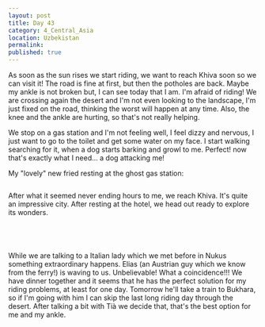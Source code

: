 ```yaml
---
layout: post
title: Day 43
category: 4_Central_Asia
location: Uzbekistan
permalink: 
published: true
---
```



As soon as the sun rises we start riding, we want to reach Khiva soon so we can visit it! The road is fine at first, but then the potholes are back. Maybe my ankle is not broken but, I can see today that I am. I'm afraid of riding! We are crossing again the desert and I'm not even looking to the landscape, I'm just fixed on the road, thinking the worst will happen at any time. Also, the knee and the ankle are hurting, so that's not really helping.

We stop on a gas station and I'm not feeling well, I feel dizzy and nervous, I just want to go to the toilet and get some water on my face. I start walking searching for it, when a dog starts barking and growl to me. Perfect! now that's exactly what I need... a dog attacking me!

My "lovely" new fried resting at the ghost gas station:

<p><a
href="https://lh3.googleusercontent.com/08nProSmhStTc_e-NLkHUHQ59cOVYsVHdQMetS4v_CwpP_n41E-AeU5XfSDZdveE14JzSDvZkprAWwvO1wvSdVTjgKYr_K1OKDQ-FASe1kKj3utu2tCMlcWD8YVpfG1xQlvQUJCITUCOQ6DO0h6KmWYAt2KR7Fegbxe_jQ10RY_dIv27cuXByEPGev_kngvsSJsBBgzt0w3p2jFRkHl6HuAfHd1j5B5yE1vDozM77cMRiLL3K0w7R_mFFN4IyXX99UI05tUUBr3U-WpoYxIUYgGP71pkf9ZZIzyYgov45V-uxtiu3RtKAtGKEuKbqePY-KSERH_0tEOAapNWIdbKlGpPi0DOYPoDRQXbiAfssHN2l71wiLFes8CXlRRJ98n7Ym6xq4oLSbf8yWGY0xUNReEK0jMsxefU8_m_yaJPvqMzZAwyOMTFUN2bTx61wrazgZ98EHtBsw6TWNliJdgQxSymT4NCB_UcaaKsXFwxFWku8pG5DPlpLLtTr5iGJVSEZSN3sP93qNRHy32i2lM8REH-z_iAQoTTD82nW7GqUjf3mXUE0YM0YefjurXaZ6cnxoLZ3bpORMk7JniavWTiJBBa3t_-AwlBZemJeNqJNlogf4YTVX1JAKWcPIcUWZSqMgr6XOE1tvXWPpaL37N8s993BThJ_VwhHw=w840-h630-no"><img 
src="https://lh3.googleusercontent.com/08nProSmhStTc_e-NLkHUHQ59cOVYsVHdQMetS4v_CwpP_n41E-AeU5XfSDZdveE14JzSDvZkprAWwvO1wvSdVTjgKYr_K1OKDQ-FASe1kKj3utu2tCMlcWD8YVpfG1xQlvQUJCITUCOQ6DO0h6KmWYAt2KR7Fegbxe_jQ10RY_dIv27cuXByEPGev_kngvsSJsBBgzt0w3p2jFRkHl6HuAfHd1j5B5yE1vDozM77cMRiLL3K0w7R_mFFN4IyXX99UI05tUUBr3U-WpoYxIUYgGP71pkf9ZZIzyYgov45V-uxtiu3RtKAtGKEuKbqePY-KSERH_0tEOAapNWIdbKlGpPi0DOYPoDRQXbiAfssHN2l71wiLFes8CXlRRJ98n7Ym6xq4oLSbf8yWGY0xUNReEK0jMsxefU8_m_yaJPvqMzZAwyOMTFUN2bTx61wrazgZ98EHtBsw6TWNliJdgQxSymT4NCB_UcaaKsXFwxFWku8pG5DPlpLLtTr5iGJVSEZSN3sP93qNRHy32i2lM8REH-z_iAQoTTD82nW7GqUjf3mXUE0YM0YefjurXaZ6cnxoLZ3bpORMk7JniavWTiJBBa3t_-AwlBZemJeNqJNlogf4YTVX1JAKWcPIcUWZSqMgr6XOE1tvXWPpaL37N8s993BThJ_VwhHw=w840-h630-no" alt=""></a></p>

After what it seemed never ending hours to me, we reach Khiva. It's quite an impressive city. After resting at the hotel, we head out ready to explore its wonders.

<p><a
href="https://lh3.googleusercontent.com/n-lQyUWI85KaejowYAsFRVF6Yrm20jGZpYKWeU5xdo0lafB7sEBSKaLy1v7kM_FmBYIZlea64docgXoDHx7Wa7UV-phgH0Dz8eXeAgWhHEwhHdoXs7WSfHS6bO_syj46ycLgAuK_Uia3WEBQyl4tkjJC1gzdrDfpc3sMtMdjW0SvkdLQwEOKzLQ6CZ29uyPD-izjijGUADAoXVC69aIpgS7reCw3m7qBmCj8bkjFWnqJl-3qJOwnRFqWKaVRIA1Go2nJB75x2frRGHSoxVW1HE4_SUPx3Pl6uyTGeIJ0BdHaN9hZL5DwCQ4KSLB9rcOBl4PYtmmKDGrWTmoLsj4HlkvL5ez5G8YZcZx3edYaNdaPaNTHNYYgNOMD9TP7eQ_5JLtg0KVD3qT6STKjz8B2b7iZI9NhM_BOYcZCXzEWcxFltumCbH8yKUrMZpIXOCA1LW8ZetKiVkTh1n_qsv-MBOLv3XibBkF9FcxYlK4DtXGeUMV31LDDEv3zZ0pGSK71cREis33K3SFuja-LDXg2cwYuRBVgmSDTlRABY6ave8pVMNtyhySh4EoSMBaLCJjA7sKGQHu8igNzMxgixbA3UwuQW7pSQ41SXH55Y0Tp8eLW4CahRdKbx-Nxxjr56ykbqzw-kLmfPMnfCrS-TQN1qVFTADKVc3aDkA=w1051-h788-no"><img 
src="https://lh3.googleusercontent.com/n-lQyUWI85KaejowYAsFRVF6Yrm20jGZpYKWeU5xdo0lafB7sEBSKaLy1v7kM_FmBYIZlea64docgXoDHx7Wa7UV-phgH0Dz8eXeAgWhHEwhHdoXs7WSfHS6bO_syj46ycLgAuK_Uia3WEBQyl4tkjJC1gzdrDfpc3sMtMdjW0SvkdLQwEOKzLQ6CZ29uyPD-izjijGUADAoXVC69aIpgS7reCw3m7qBmCj8bkjFWnqJl-3qJOwnRFqWKaVRIA1Go2nJB75x2frRGHSoxVW1HE4_SUPx3Pl6uyTGeIJ0BdHaN9hZL5DwCQ4KSLB9rcOBl4PYtmmKDGrWTmoLsj4HlkvL5ez5G8YZcZx3edYaNdaPaNTHNYYgNOMD9TP7eQ_5JLtg0KVD3qT6STKjz8B2b7iZI9NhM_BOYcZCXzEWcxFltumCbH8yKUrMZpIXOCA1LW8ZetKiVkTh1n_qsv-MBOLv3XibBkF9FcxYlK4DtXGeUMV31LDDEv3zZ0pGSK71cREis33K3SFuja-LDXg2cwYuRBVgmSDTlRABY6ave8pVMNtyhySh4EoSMBaLCJjA7sKGQHu8igNzMxgixbA3UwuQW7pSQ41SXH55Y0Tp8eLW4CahRdKbx-Nxxjr56ykbqzw-kLmfPMnfCrS-TQN1qVFTADKVc3aDkA=w1051-h788-no" alt=""></a></p>

<p><a
href="https://lh3.googleusercontent.com/SM8R6MLc9Po4v8-mk9tbh3IWqCW-6-eQIwtmjseDKWeAEeyfBJ8x2Ws6kvuKhc46sEXnbpARit-14XuV4XehMDXNk2L6smKY3SPYEOPgbKJKOugg4CemGDSqfG9uXXJngk6EZGthmhD8J76xMcLPxtusRHmQpQskjGnjhjpHHeYaTp84TkrLDyd78JGBvViMB2rTFQixgUEeX9gsQeX409PcpHsl4rhXYYImAcs_Q2jUiIWKsmKBgVYUjJWLVXKCTgm7jNtZA5Y8xMvNA_TTPZRPSMkWLXOMQh_VQ54Hh1b3T7_3I1rrZi8bbLtxcu4pqx_JhEQz-C74t-cnTs_zCyQ0vyJAqdt5lga7RRN6T2yZfVql9kVXfegFOq3tujUhj1aFWPPHistPoR9ory3ZbTtAIiUMTD34kLGk8sXFZoliVL6HSZufJYknHLBHwb0FTaDB0qXFiRYrxTR3RZd3F5_dlVGF1D4hYsKFcV9UqAhcaaJOSQEsv2G-LKG7c_bs0v3hWAK9El4U_dJYPhd3TifsIcosxW28ouLTHBQP10prakofsVcss9-x6v4JqJeCHCp2_L4M2WNwUvo1O_k6DXtQD3yzpMxOp5kt7FJgAxr8cZHzRfm57quELsMGXfNDpcWfne28-kkJs5TqNZVjLvtMNO7m_3x45A=w840-h630-no"><img 
src="https://lh3.googleusercontent.com/SM8R6MLc9Po4v8-mk9tbh3IWqCW-6-eQIwtmjseDKWeAEeyfBJ8x2Ws6kvuKhc46sEXnbpARit-14XuV4XehMDXNk2L6smKY3SPYEOPgbKJKOugg4CemGDSqfG9uXXJngk6EZGthmhD8J76xMcLPxtusRHmQpQskjGnjhjpHHeYaTp84TkrLDyd78JGBvViMB2rTFQixgUEeX9gsQeX409PcpHsl4rhXYYImAcs_Q2jUiIWKsmKBgVYUjJWLVXKCTgm7jNtZA5Y8xMvNA_TTPZRPSMkWLXOMQh_VQ54Hh1b3T7_3I1rrZi8bbLtxcu4pqx_JhEQz-C74t-cnTs_zCyQ0vyJAqdt5lga7RRN6T2yZfVql9kVXfegFOq3tujUhj1aFWPPHistPoR9ory3ZbTtAIiUMTD34kLGk8sXFZoliVL6HSZufJYknHLBHwb0FTaDB0qXFiRYrxTR3RZd3F5_dlVGF1D4hYsKFcV9UqAhcaaJOSQEsv2G-LKG7c_bs0v3hWAK9El4U_dJYPhd3TifsIcosxW28ouLTHBQP10prakofsVcss9-x6v4JqJeCHCp2_L4M2WNwUvo1O_k6DXtQD3yzpMxOp5kt7FJgAxr8cZHzRfm57quELsMGXfNDpcWfne28-kkJs5TqNZVjLvtMNO7m_3x45A=w840-h630-no" alt=""></a></p>

<p><a
href="https://lh3.googleusercontent.com/jnWiyrdEeeZB5DkUSv1gXoL-jL7nlMsHqm-p9vAnpN6mLobeKn7MvkJoF-0urWLfIfvPTX6LlqCsp1i4jvXCGQidcs8Ux4Iwj9uKFjj1JGecVcd90usXCaT5fkCd9-5qCmWBR7EwPOf3iMPg3r8Wvq0TRE5MT_uzWJ8z42bsW5efXPSrF5CDGEEsD9FhLFvQ1ZcAl4QW5cuWzq-J_rOHqO3H_UuNnpkufbbCQGeYH7o95boQTDATPuGyQSThJtQy9NmpTfhR8eOpzUMsDwBfk34f3KFlE5g3vEudu3g0F-Gl_ofljMS0k7kDP0W92qfHCZrUXtRz0qGH4sZuJCJxtrFjL3C0hDBRmIK2e31gmj26EBy-SICoKq1KaTZmb85s6JQN741KE2rEvcA_X-zEZbaokIXLiMfg7Ck3SIUF3F0EjVW3nZZKB3GE8ndgwX0zRhALDGmGS9LTvKS5No2NOXwKems5bHt6LdgKkDlIDB0SyDMpVdtE9BmXqhTbisxaf_467rTC3RjpKWnglCkp7ZCG_4xNAa-OP8-BEzwpBcsz2Do0ckT8jJ8ogcD8ISO_1V8xXeuAvYZwRDMchnxP3cyBHSMuN6fizwC-9HL1OlaFvV9g5c3KM8rJ2G4XSu_qHeFBS4hrWA8P3N6WLvS4hqkqScoq_yWxFg=w1052-h789-no"><img 
src="https://lh3.googleusercontent.com/jnWiyrdEeeZB5DkUSv1gXoL-jL7nlMsHqm-p9vAnpN6mLobeKn7MvkJoF-0urWLfIfvPTX6LlqCsp1i4jvXCGQidcs8Ux4Iwj9uKFjj1JGecVcd90usXCaT5fkCd9-5qCmWBR7EwPOf3iMPg3r8Wvq0TRE5MT_uzWJ8z42bsW5efXPSrF5CDGEEsD9FhLFvQ1ZcAl4QW5cuWzq-J_rOHqO3H_UuNnpkufbbCQGeYH7o95boQTDATPuGyQSThJtQy9NmpTfhR8eOpzUMsDwBfk34f3KFlE5g3vEudu3g0F-Gl_ofljMS0k7kDP0W92qfHCZrUXtRz0qGH4sZuJCJxtrFjL3C0hDBRmIK2e31gmj26EBy-SICoKq1KaTZmb85s6JQN741KE2rEvcA_X-zEZbaokIXLiMfg7Ck3SIUF3F0EjVW3nZZKB3GE8ndgwX0zRhALDGmGS9LTvKS5No2NOXwKems5bHt6LdgKkDlIDB0SyDMpVdtE9BmXqhTbisxaf_467rTC3RjpKWnglCkp7ZCG_4xNAa-OP8-BEzwpBcsz2Do0ckT8jJ8ogcD8ISO_1V8xXeuAvYZwRDMchnxP3cyBHSMuN6fizwC-9HL1OlaFvV9g5c3KM8rJ2G4XSu_qHeFBS4hrWA8P3N6WLvS4hqkqScoq_yWxFg=w1052-h789-no" alt=""></a></p>

<p><a
href="https://lh3.googleusercontent.com/nH_OfoXyoGjdLGaapp6V5xQ4PJI2ZetaJESHdmztl_sjfuzQo1rKy0fQ4VS_d2kUHtwji_D9Y24dD7oUSiSs6iFJj7s1CP3A277V0s5bjNgIHbd3PMddPGlxg3MFvbUMfwPJO5OJw-axOUiMQEEZMZ163wAlcN7t1v6k6WTd6FCohAFNIXNnTQTRgfKSYScM_gFTuH4wo_pGvLrj9prYW4MjUcKLDVJ8IXbx1P9cRd4Wzau3iHBeH2o04xYYV97fDGLz7YTvBch7HldmnsKLrpMTw6qfFnYdpQemV9RoNri4iSv6KHgYn901cyddxaUTxH4Ym7W7ieoiwHvauGvzBIyuU9KdRWKC_9uzJV4cK9X8ihJqDEK5_VGLBeHWAaNTdzJI6zCfWQgP38F_gxm6qIMiQjV1dHOk9RScCQ7i5EIk_vdBJPRf8V6k2kpm9rawnywoqx8uhFhyN0WYVU7QDgLkTeilUrDzoRITQCyaLEPhMaBJffK7Eeyr8_8yfOfa1igOYxlDmHG3HsInr4QPtQU1oN6QhASDTnU8zvoMH7pmvjIMi7YTPagv5MFoPlc8w3SxWalYTHHdK_ZEPRJT3mZUhMUpOesuY2erj-3ddX5HAo7VZ0FFJcAXfgkqF0bpc1I-dmDJgj7c7Rb1Ukbvr7fdNPT8w_-SGA=w1052-h789-no"><img 
src="https://lh3.googleusercontent.com/nH_OfoXyoGjdLGaapp6V5xQ4PJI2ZetaJESHdmztl_sjfuzQo1rKy0fQ4VS_d2kUHtwji_D9Y24dD7oUSiSs6iFJj7s1CP3A277V0s5bjNgIHbd3PMddPGlxg3MFvbUMfwPJO5OJw-axOUiMQEEZMZ163wAlcN7t1v6k6WTd6FCohAFNIXNnTQTRgfKSYScM_gFTuH4wo_pGvLrj9prYW4MjUcKLDVJ8IXbx1P9cRd4Wzau3iHBeH2o04xYYV97fDGLz7YTvBch7HldmnsKLrpMTw6qfFnYdpQemV9RoNri4iSv6KHgYn901cyddxaUTxH4Ym7W7ieoiwHvauGvzBIyuU9KdRWKC_9uzJV4cK9X8ihJqDEK5_VGLBeHWAaNTdzJI6zCfWQgP38F_gxm6qIMiQjV1dHOk9RScCQ7i5EIk_vdBJPRf8V6k2kpm9rawnywoqx8uhFhyN0WYVU7QDgLkTeilUrDzoRITQCyaLEPhMaBJffK7Eeyr8_8yfOfa1igOYxlDmHG3HsInr4QPtQU1oN6QhASDTnU8zvoMH7pmvjIMi7YTPagv5MFoPlc8w3SxWalYTHHdK_ZEPRJT3mZUhMUpOesuY2erj-3ddX5HAo7VZ0FFJcAXfgkqF0bpc1I-dmDJgj7c7Rb1Ukbvr7fdNPT8w_-SGA=w1052-h789-no" alt=""></a></p>

While we are talking to a Italian lady which we met before in Nukus something extraordinary happens. Elias (an Austrian guy which we know from the ferry!) is waving to us. Unbelievable! What a coincidence!!! We have dinner together and it seems that he has the perfect solution for my riding problems, at least for one day. Tomorrow he'll take a train to Bukhara, so if I'm going with him I can skip the last long riding day through the desert. After talking a bit with Tià we decide that, that's the best option for me and my ankle.
